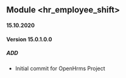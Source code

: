 ## Module <hr_employee_shift>

#### 15.10.2020
#### Version 15.0.1.0.0
##### ADD
- Initial commit for OpenHrms Project
